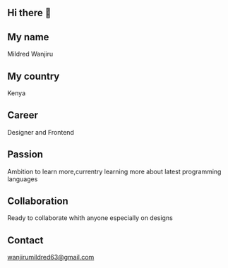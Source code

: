 ## Hi there 👋

## My name
Mildred Wanjiru
## My country
Kenya
## Career
Designer and Frontend
## Passion
Ambition to learn more,currentry learning  more about latest programming languages
## Collaboration
Ready to collaborate whith anyone especially on designs
## Contact
wanjirumildred63@gmail.com
